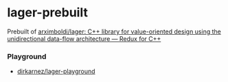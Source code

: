 lager-prebuilt
==============
Prebuilt of [arximboldi/lager: C++ library for value-oriented design using the unidirectional data-flow architecture — Redux for C++](https://github.com/arximboldi/lager)

### Playground
- [dirkarnez/lager-playground](https://github.com/dirkarnez/lager-playground)
